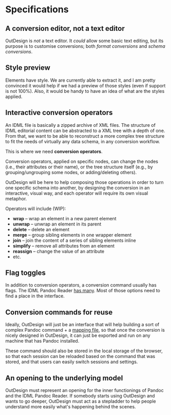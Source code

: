# Specifications

## A conversion editor, not a text editor

OutDesign is _not_ a text editor. It _could_ allow some basic text editing, but its purpose is to customise conversions; both _format conversions_ and _schema conversions_.

## Style preview

Elements have style. We are currently able to extract it, and I am pretty convinced it would help if we had a preview of those styles (even if support is not 100%). Also, it would be handy to have an idea of what are the styles applied.

## Interactive conversion operators

An IDML file is basically a zipped archive of XML files. The structure of IDML editorial content can be abstracted to a XML tree with a depth of one. From that, we want to be able to reconstruct a more complex tree structure to fit the needs of virtually any data schema, in any conversion workflow.

This is where we need **conversion operators**.

Conversion operators, applied on specific nodes, can change the nodes (i.e., their attributes or their name), or the tree structure itself (e.g., by grouping/ungrouping some nodes, or adding/deleting others).

OutDesign will be here to help composing those operations in order to turn one specific schema into another, by designing the conversion in an interactive, visual way, and each operator will require its own visual metaphor.

Operators will include (WIP):

* **wrap** – wrap an element in a new parent element
* **unwrap** – unwrap an element in its parent
* **delete** – delete an element
* **merge** – group sibling elements in one wrapper element
* **join** – join the content of a series of sibling elements inline 
* **simplify** – remove all attributes from an element
* **reassign** – change the value of an attribute
* etc.

## Flag toggles

In addition to conversion operators, a conversion command usually has flags. The IDML Pandoc Reader [has many](https://outdesign.deborderbollore.fr/en/3_usage.html#liste-des-options). Most of those options need to find a place in the interface.

## Conversion commands for reuse

Ideally, OutDesign will just be an interface that will help building a sort of complex Pandoc command + a [mapping file](https://outdesign.deborderbollore.fr/en/3_usage.html#correspondance-des-styles), so that once the conversion is nicely designed in OutDesign, it can just be exported and run on any machine that has Pandoc installed.

These command should also be stored in the local storage of the browser, so that each session can be reloaded based on the command that was stored, and that users can easily switch sessions and settings.

## An opening to the underlying model

OutDesign must represent an opening for the inner functionings of Pandoc and the IDML Pandoc Reader. If somebody starts using OutDesign and wants to go deeper, OutDesign must act as a stepladder to help people understand more easily what's happening behind the scenes.
